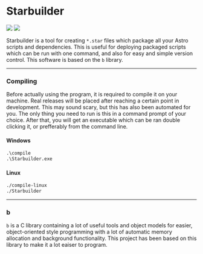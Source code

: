 # Starbuilder

![](https://img.shields.io/badge/Language-C-pink)
![](https://img.shields.io/badge/Version-0.2.1-%2333aa33)

Starbuilder is a tool for creating `*.star` files which package all your Astro scripts and dependencies. This is useful for deploying
packaged scripts which can be run with one command, and also for easy and simple version control. This software is based on the `b` library.
___
### Compiling

Before actually using the program, it is required to compile it on your machine. Real releases will be placed after reaching a certain
point in development. This may sound scary, but this has also been automated for you. The only thing you need to run is this in a command
prompt of your choice. After that, you will get an executable which can be ran double clicking it, or prefferably from the command line.

#### Windows
```bat
.\compile
.\Starbuilder.exe
```
#### Linux
```bash
./compile-linux
./Starbuilder
```
___
### b

`b` is a C library containing a lot of useful tools and object models for easier, object-oriented style programming with a lot
of automatic memory allocation and background functionality. This project has been based on this library to make it a lot eaiser
to program.
